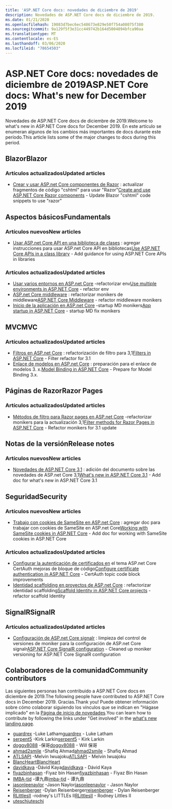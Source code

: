 ```yaml
---
title: 'ASP.NET Core docs: novedades de diciembre de 2019'
description: Novedades de ASP.NET Core docs de diciembre de 2019.
ms.date: 01/21/2020
ms.openlocfilehash: 19083d7bec6ec548673e829e50f754a08075f380
ms.sourcegitcommit: 9a129f5f3e31cc449742b164d5004894bfca90aa
ms.translationtype: MT
ms.contentlocale: es-ES
ms.lasthandoff: 03/06/2020
ms.locfileid: "78654503"
---
```

# <a name="aspnet-core-docs-whats-new-for-december-2019"></a><span data-ttu-id="f208c-103">ASP.NET Core docs: novedades de diciembre de 2019</span><span class="sxs-lookup"><span data-stu-id="f208c-103">ASP.NET Core docs: What's new for December 2019</span></span>

<span data-ttu-id="f208c-104">Novedades de ASP.NET Core docs de diciembre de 2019.</span><span class="sxs-lookup"><span data-stu-id="f208c-104">Welcome to what's new in ASP.NET Core docs for December 2019.</span></span> <span data-ttu-id="f208c-105">En este artículo se enumeran algunos de los cambios más importantes de docs durante este período.</span><span class="sxs-lookup"><span data-stu-id="f208c-105">This article lists some of the major changes to docs during this period.</span></span>

## <a name="blazor"></a><span data-ttu-id="f208c-106">Blazor</span><span class="sxs-lookup"><span data-stu-id="f208c-106">Blazor</span></span>

### <a name="updated-articles"></a><span data-ttu-id="f208c-107">Artículos actualizados</span><span class="sxs-lookup"><span data-stu-id="f208c-107">Updated articles</span></span>

- <span data-ttu-id="f208c-108">[Crear y usar ASP.net Core componentes de Razor](../blazor/components.md) : actualizar fragmentos de código "cshtml" para usar "Razor"</span><span class="sxs-lookup"><span data-stu-id="f208c-108">[Create and use ASP.NET Core Razor components](../blazor/components.md) - Update Blazor "cshtml" code snippets to use "razor"</span></span>

## <a name="fundamentals"></a><span data-ttu-id="f208c-109">Aspectos básicos</span><span class="sxs-lookup"><span data-stu-id="f208c-109">Fundamentals</span></span>

### <a name="new-articles"></a><span data-ttu-id="f208c-110">Artículos nuevos</span><span class="sxs-lookup"><span data-stu-id="f208c-110">New articles</span></span>

- <span data-ttu-id="f208c-111">[Usar ASP.net Core API en una biblioteca de clases](../fundamentals/target-aspnetcore.md) : agregar instrucciones para usar ASP.net Core API en bibliotecas</span><span class="sxs-lookup"><span data-stu-id="f208c-111">[Use ASP.NET Core APIs in a class library](../fundamentals/target-aspnetcore.md) - Add guidance for using ASP.NET Core APIs in libraries</span></span>

### <a name="updated-articles"></a><span data-ttu-id="f208c-112">Artículos actualizados</span><span class="sxs-lookup"><span data-stu-id="f208c-112">Updated articles</span></span>

- <span data-ttu-id="f208c-113">[Usar varios entornos en ASP.net Core](../fundamentals/environments.md) -refactorizar env</span><span class="sxs-lookup"><span data-stu-id="f208c-113">[Use multiple environments in ASP.NET Core](../fundamentals/environments.md) - refactor env</span></span>
- <span data-ttu-id="f208c-114">[ASP.net Core middleware](../fundamentals/middleware/index.md) : refactorizar monikers de middleware</span><span class="sxs-lookup"><span data-stu-id="f208c-114">[ASP.NET Core Middleware](../fundamentals/middleware/index.md) - refactor middleware monikers</span></span>
- <span data-ttu-id="f208c-115">[Inicio de la aplicación en ASP.net Core](../fundamentals/startup.md) -startup MD monikers</span><span class="sxs-lookup"><span data-stu-id="f208c-115">[App startup in ASP.NET Core](../fundamentals/startup.md) - startup MD fix monikers</span></span>

## <a name="mvc"></a><span data-ttu-id="f208c-116">MVC</span><span class="sxs-lookup"><span data-stu-id="f208c-116">MVC</span></span>

### <a name="updated-articles"></a><span data-ttu-id="f208c-117">Artículos actualizados</span><span class="sxs-lookup"><span data-stu-id="f208c-117">Updated articles</span></span>

- <span data-ttu-id="f208c-118">[Filtros en ASP.net Core](../mvc/controllers/filters.md) : refactorización de filtro para 3,1</span><span class="sxs-lookup"><span data-stu-id="f208c-118">[Filters in ASP.NET Core](../mvc/controllers/filters.md) - Filter refactor for 3.1</span></span>
- <span data-ttu-id="f208c-119">[Enlace de modelos en ASP.net Core](../mvc/models/model-binding.md) : preparación para el enlace de modelos 3. x.</span><span class="sxs-lookup"><span data-stu-id="f208c-119">[Model Binding in ASP.NET Core](../mvc/models/model-binding.md) - Prepare for Model Binding 3.x.</span></span>

## <a name="razor-pages"></a><span data-ttu-id="f208c-120">Páginas de Razor</span><span class="sxs-lookup"><span data-stu-id="f208c-120">Razor Pages</span></span>

### <a name="updated-articles"></a><span data-ttu-id="f208c-121">Artículos actualizados</span><span class="sxs-lookup"><span data-stu-id="f208c-121">Updated articles</span></span>

- <span data-ttu-id="f208c-122">[Métodos de filtro para Razor pages en ASP.net Core](../razor-pages/filter.md) -refactorizar monikers para la actualización 3,1</span><span class="sxs-lookup"><span data-stu-id="f208c-122">[Filter methods for Razor Pages in ASP.NET Core](../razor-pages/filter.md) - Refactor monikers for 3.1 update</span></span>

## <a name="release-notes"></a><span data-ttu-id="f208c-123">Notas de la versión</span><span class="sxs-lookup"><span data-stu-id="f208c-123">Release notes</span></span>

### <a name="new-articles"></a><span data-ttu-id="f208c-124">Artículos nuevos</span><span class="sxs-lookup"><span data-stu-id="f208c-124">New articles</span></span>

- <span data-ttu-id="f208c-125">[Novedades de ASP.NET Core 3,1](../release-notes/aspnetcore-3.1.md) : adición del documento sobre las novedades de ASP.net Core 3,1</span><span class="sxs-lookup"><span data-stu-id="f208c-125">[What's new in ASP.NET Core 3.1](../release-notes/aspnetcore-3.1.md) - Add doc for what's new in ASP.NET Core 3.1</span></span>

## <a name="security"></a><span data-ttu-id="f208c-126">Seguridad</span><span class="sxs-lookup"><span data-stu-id="f208c-126">Security</span></span>

### <a name="new-articles"></a><span data-ttu-id="f208c-127">Artículos nuevos</span><span class="sxs-lookup"><span data-stu-id="f208c-127">New articles</span></span>

- <span data-ttu-id="f208c-128">[Trabajo con cookies de SameSite en ASP.net Core](../security/samesite.md) : agregar doc para trabajar con cookies de SameSite en ASP.net Core</span><span class="sxs-lookup"><span data-stu-id="f208c-128">[Working with SameSite cookies in ASP.NET Core](../security/samesite.md) - Add doc for working with SameSite cookies in ASP.NET Core</span></span>

### <a name="updated-articles"></a><span data-ttu-id="f208c-129">Artículos actualizados</span><span class="sxs-lookup"><span data-stu-id="f208c-129">Updated articles</span></span>

- <span data-ttu-id="f208c-130">[Configurar la autenticación de certificados en](../security/authentication/certauth.md) el tema ASP.net Core CertAuth mejoras de bloque de código</span><span class="sxs-lookup"><span data-stu-id="f208c-130">[Configure certificate authentication in ASP.NET Core](../security/authentication/certauth.md) - CertAuth topic code block improvements</span></span>
- <span data-ttu-id="f208c-131">[Identidad scaffolding en proyectos de ASP.net Core](../security/authentication/scaffold-identity.md) : refactorizar identidad scaffolding</span><span class="sxs-lookup"><span data-stu-id="f208c-131">[Scaffold Identity in ASP.NET Core projects](../security/authentication/scaffold-identity.md) - refactor scaffold Identity</span></span>

## <a name="signalr"></a><span data-ttu-id="f208c-132">SignalR</span><span class="sxs-lookup"><span data-stu-id="f208c-132">SignalR</span></span>

### <a name="updated-articles"></a><span data-ttu-id="f208c-133">Artículos actualizados</span><span class="sxs-lookup"><span data-stu-id="f208c-133">Updated articles</span></span>

- <span data-ttu-id="f208c-134">[Configuración de ASP.net Core signalr](../signalr/configuration.md) : limpieza del control de versiones de moniker para la configuración de ASP.net Core signalr</span><span class="sxs-lookup"><span data-stu-id="f208c-134">[ASP.NET Core SignalR configuration](../signalr/configuration.md) - Cleaned up moniker versioning for ASP.NET Core SignalR configuration</span></span>

## <a name="community-contributors"></a><span data-ttu-id="f208c-135">Colaboradores de la comunidad</span><span class="sxs-lookup"><span data-stu-id="f208c-135">Community contributors</span></span>

<span data-ttu-id="f208c-136">Las siguientes personas han contribuido a ASP.NET Core docs en diciembre de 2019.</span><span class="sxs-lookup"><span data-stu-id="f208c-136">The following people have contributed to ASP.NET Core docs in December 2019.</span></span> <span data-ttu-id="f208c-137">Gracias.</span><span class="sxs-lookup"><span data-stu-id="f208c-137">Thank you!</span></span> <span data-ttu-id="f208c-138">Puede obtener información sobre cómo colaborar siguiendo los vínculos que se indican en "Hágase implicado" en la [Página de inicio de novedades](index.yml).</span><span class="sxs-lookup"><span data-stu-id="f208c-138">You can learn how to contribute by following the links under "Get involved" in the [what's new landing page](index.yml).</span></span>

- <span data-ttu-id="f208c-139">[guardrex](https://github.com/guardrex) -Luke Latham</span><span class="sxs-lookup"><span data-stu-id="f208c-139">[guardrex](https://github.com/guardrex) - Luke Latham</span></span>
- <span data-ttu-id="f208c-140">[serpent5](https://github.com/serpent5) -Kirk Larkin</span><span class="sxs-lookup"><span data-stu-id="f208c-140">[serpent5](https://github.com/serpent5) - Kirk Larkin</span></span>
- <span data-ttu-id="f208c-141">[doggy8088](https://github.com/doggy8088) -保哥</span><span class="sxs-lookup"><span data-stu-id="f208c-141">[doggy8088](https://github.com/doggy8088) - Will 保哥</span></span>
- <span data-ttu-id="f208c-142">[ahmad2smile](https://github.com/ahmad2smile) -Shafiq Ahmad</span><span class="sxs-lookup"><span data-stu-id="f208c-142">[ahmad2smile](https://github.com/ahmad2smile) - Shafiq Ahmad</span></span>
- <span data-ttu-id="f208c-143">[ATLSAPI](https://github.com/ATLSAPI) -Melvin Iwuajoku</span><span class="sxs-lookup"><span data-stu-id="f208c-143">[ATLSAPI](https://github.com/ATLSAPI) - Melvin Iwuajoku</span></span>
- [<span data-ttu-id="f208c-144">BlancHeart</span><span class="sxs-lookup"><span data-stu-id="f208c-144">BlancHeart</span></span>](https://github.com/BlancHeart) 
- <span data-ttu-id="f208c-145">[davidkaya](https://github.com/davidkaya) -Dávid Kaya</span><span class="sxs-lookup"><span data-stu-id="f208c-145">[davidkaya](https://github.com/davidkaya) - Dávid Kaya</span></span>
- <span data-ttu-id="f208c-146">[fiyazbinhasan](https://github.com/fiyazbinhasan) -Fiyaz bin Hasan</span><span class="sxs-lookup"><span data-stu-id="f208c-146">[fiyazbinhasan](https://github.com/fiyazbinhasan) - Fiyaz Bin Hasan</span></span>
- <span data-ttu-id="f208c-147">[IMBA-tjd](https://github.com/imba-tjd) -谭九鼎</span><span class="sxs-lookup"><span data-stu-id="f208c-147">[imba-tjd](https://github.com/imba-tjd) - 谭九鼎</span></span>
- <span data-ttu-id="f208c-148">[jasonleenaylor](https://github.com/jasonleenaylor) -Jason Naylor</span><span class="sxs-lookup"><span data-stu-id="f208c-148">[jasonleenaylor](https://github.com/jasonleenaylor) - Jason Naylor</span></span>
- <span data-ttu-id="f208c-149">[Reisenberger](https://github.com/reisenberger) -Dylan Reisenberger</span><span class="sxs-lookup"><span data-stu-id="f208c-149">[reisenberger](https://github.com/reisenberger) - Dylan Reisenberger</span></span>
- <span data-ttu-id="f208c-150">[RLittlesII](https://github.com/RLittlesII) -rodney's LITTLEs II</span><span class="sxs-lookup"><span data-stu-id="f208c-150">[RLittlesII](https://github.com/RLittlesII) - Rodney Littles II</span></span>
- [<span data-ttu-id="f208c-151">uteschj</span><span class="sxs-lookup"><span data-stu-id="f208c-151">uteschj</span></span>](https://github.com/uteschj) 
